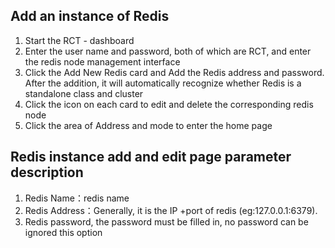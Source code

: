 ## Add an instance of Redis
1.  Start the RCT - dashboard
2.  Enter the user name and password, both of which are RCT, and enter the redis node management interface
3.  Click the Add New Redis card and Add the Redis address and password. After the addition, it will automatically recognize whether Redis is a standalone class and cluster
4.  Click the icon on each card to edit and delete the corresponding redis node
5.  Click the area of Address and mode to enter the home page

## Redis instance add and edit page parameter description
1.  Redis Name：redis name
2.  Redis Address：Generally, it is the IP +port of redis (eg:127.0.0.1:6379).
1.  Redis password, the password must be filled in, no password can be ignored this option